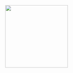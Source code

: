 <a href="https://github.com/anuraghazra/github-readme-stats">
<!--  <img height=200 align="center" src="https://github-readme-stats.vercel.app/api?username=anuraghazra" /> --> 
</a>
<a href="https://github.com/kevinswan102/convoychat">
  <img height=200 align="center" src="https://github-readme-stats.vercel.app/api/top-langs?username=kevinswan102&layout=compact&langs_count=8&card_width=320" />
</a>




<!--
**[![Kevin's GitHub stats](https://github-readme-stats.vercel.app/api?username=kevinswan102)](https://github.com/kevinswan102/github-readme-stats)

![Top Langs](https://github-readme-stats.vercel.app/api/top-langs/?username=kevinswan102)
-->

<!--
**kevinswan102/kevinswan102** is a ✨ _special_ ✨ repository because its `README.md` (this file) appears on your GitHub profile.

Here are some ideas to get you started:

- 🔭 I’m currently working on ...
- 🌱 I’m currently learning ...
- 👯 I’m looking to collaborate on ...
- 🤔 I’m looking for help with ...
- 💬 Ask me about ...
- 📫 How to reach me: ...
- 😄 Pronouns: ...
- ⚡ Fun fact: ...
-->
